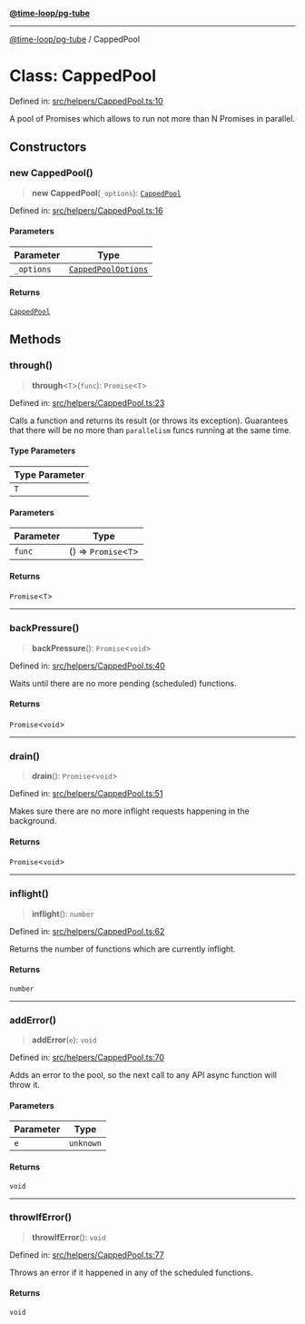 [**@time-loop/pg-tube**](../README.md)

***

[@time-loop/pg-tube](../globals.md) / CappedPool

# Class: CappedPool

Defined in: [src/helpers/CappedPool.ts:10](https://github.com/clickup/pg-tube/blob/master/src/helpers/CappedPool.ts#L10)

A pool of Promises which allows to run not more than N Promises in parallel.

## Constructors

### new CappedPool()

> **new CappedPool**(`_options`): [`CappedPool`](CappedPool.md)

Defined in: [src/helpers/CappedPool.ts:16](https://github.com/clickup/pg-tube/blob/master/src/helpers/CappedPool.ts#L16)

#### Parameters

| Parameter | Type |
| ------ | ------ |
| `_options` | [`CappedPoolOptions`](../interfaces/CappedPoolOptions.md) |

#### Returns

[`CappedPool`](CappedPool.md)

## Methods

### through()

> **through**\<`T`\>(`func`): `Promise`\<`T`\>

Defined in: [src/helpers/CappedPool.ts:23](https://github.com/clickup/pg-tube/blob/master/src/helpers/CappedPool.ts#L23)

Calls a function and returns its result (or throws its exception).
Guarantees that there will be no more than `parallelism` funcs running at
the same time.

#### Type Parameters

| Type Parameter |
| ------ |
| `T` |

#### Parameters

| Parameter | Type |
| ------ | ------ |
| `func` | () => `Promise`\<`T`\> |

#### Returns

`Promise`\<`T`\>

***

### backPressure()

> **backPressure**(): `Promise`\<`void`\>

Defined in: [src/helpers/CappedPool.ts:40](https://github.com/clickup/pg-tube/blob/master/src/helpers/CappedPool.ts#L40)

Waits until there are no more pending (scheduled) functions.

#### Returns

`Promise`\<`void`\>

***

### drain()

> **drain**(): `Promise`\<`void`\>

Defined in: [src/helpers/CappedPool.ts:51](https://github.com/clickup/pg-tube/blob/master/src/helpers/CappedPool.ts#L51)

Makes sure there are no more inflight requests happening in the background.

#### Returns

`Promise`\<`void`\>

***

### inflight()

> **inflight**(): `number`

Defined in: [src/helpers/CappedPool.ts:62](https://github.com/clickup/pg-tube/blob/master/src/helpers/CappedPool.ts#L62)

Returns the number of functions which are currently inflight.

#### Returns

`number`

***

### addError()

> **addError**(`e`): `void`

Defined in: [src/helpers/CappedPool.ts:70](https://github.com/clickup/pg-tube/blob/master/src/helpers/CappedPool.ts#L70)

Adds an error to the pool, so the next call to any API async function will
throw it.

#### Parameters

| Parameter | Type |
| ------ | ------ |
| `e` | `unknown` |

#### Returns

`void`

***

### throwIfError()

> **throwIfError**(): `void`

Defined in: [src/helpers/CappedPool.ts:77](https://github.com/clickup/pg-tube/blob/master/src/helpers/CappedPool.ts#L77)

Throws an error if it happened in any of the scheduled functions.

#### Returns

`void`
